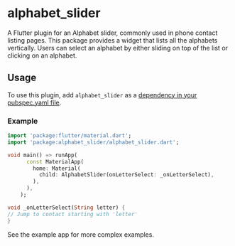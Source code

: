 <?code-excerpt path-base="example"?>

# alphabet_slider

A Flutter plugin for an Alphabet slider, commonly used in phone contact listing pages. This package provides a widget that lists all the alphabets vertically. Users can select an alphabet by either sliding on top of the list or clicking on an alphabet.

## Usage

To use this plugin, add `alphabet_slider` as a [dependency in your pubspec.yaml file](https://flutter.dev/platform-plugins/).

### Example

<?code-excerpt "lib/basic.dart (basic-example)"?>
```dart
import 'package:flutter/material.dart';
import 'package:alphabet_slider/alphabet_slider.dart';

void main() => runApp(
      const MaterialApp(
        home: Material(
          child: AlphabetSlider(onLetterSelect: _onLetterSelect),
        ),
      ),
    );

void _onLetterSelect(String letter) {
// Jump to contact starting with 'letter'
}
```

See the example app for more complex examples.

